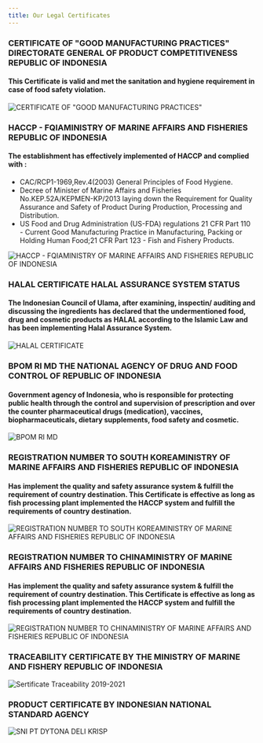 ```yaml
---
title: Our Legal Certificates
---
```

### CERTIFICATE OF "GOOD MANUFACTURING PRACTICES" DIRECTORATE GENERAL OF PRODUCT COMPETITIVENESS REPUBLIC OF INDONESIA

#### This Certificate is valid and met the sanitation and hygiene requirement in case of food safety violation.

![CERTIFICATE OF "GOOD MANUFACTURING PRACTICES" ](/images/img_6220.jpg "CERTIFICATE OF \\\\\"GOOD MANUFACTURING PRACTICES\\\\\" ")

### HACCP - FQIAMINISTRY OF MARINE AFFAIRS AND FISHERIES REPUBLIC OF INDONESIA

#### The establishment has effectively implemented of HACCP and complied with :

* CAC/RCP1-1969,Rev.4(2003) General Principles of Food Hygiene.
* Decree of Minister of Marine Affairs and Fisheries No.KEP.52A/KEPMEN-KP/2013 laying down the Requirement for Quality Assurance and Safety of Product During Production, Processing and Distribution.
* US Food and Drug Administration (US-FDA) regulations 21 CFR Part 110 - Current Good Manufacturing Practice in Manufacturing, Packing or Holding Human Food;21 CFR Part 123 - Fish and Fishery Products.

![HACCP - FQIAMINISTRY OF MARINE AFFAIRS AND FISHERIES REPUBLIC OF INDONESIA](/images/img_6219.jpg "HACCP - FQIAMINISTRY OF MARINE AFFAIRS AND FISHERIES REPUBLIC OF INDONESIA")

### HALAL CERTIFICATE HALAL ASSURANCE SYSTEM STATUS

#### The Indonesian Council of Ulama, after examining, inspectin/ auditing and discussing the ingredients has declared that the undermentioned food, drug and cosmetic products as HALAL according to the Islamic Law and has been implementing Halal Assurance System.

![HALAL CERTIFICATE](/images/img_6222.jpg "HALAL CERTIFICATE")

### BPOM RI MD THE NATIONAL AGENCY OF DRUG AND FOOD CONTROL OF REPUBLIC OF INDONESIA

#### Government agency of Indonesia, who is responsible for protecting public health through the control and supervision of prescription and over the counter pharmaceutical drugs (medication), vaccines, biopharmaceuticals, dietary supplements, food safety and cosmetic.

![BPOM RI MD](/images/img_6221.jpg "BPOM RI MD")

### REGISTRATION NUMBER TO SOUTH KOREAMINISTRY OF MARINE AFFAIRS AND FISHERIES REPUBLIC OF INDONESIA

#### Has implement the quality and safety assurance system & fulfill the requirement of country destination. This Certificate is effective as long as fish processing plant implemented the HACCP system and fulfill the requirements of country destination.

![REGISTRATION NUMBER TO SOUTH KOREAMINISTRY OF MARINE AFFAIRS AND FISHERIES REPUBLIC OF INDONESIA](/images/img_6224.jpg "REGISTRATION NUMBER TO SOUTH KOREAMINISTRY OF MARINE AFFAIRS AND FISHERIES REPUBLIC OF INDONESIA")

### REGISTRATION NUMBER TO CHINAMINISTRY OF MARINE AFFAIRS AND FISHERIES REPUBLIC OF INDONESIA

#### Has implement the quality and safety assurance system & fulfill the requirement of country destination. This Certificate is effective as long as fish processing plant implemented the HACCP system and fulfill the requirements of country destination.

![REGISTRATION NUMBER TO CHINAMINISTRY OF MARINE AFFAIRS AND FISHERIES REPUBLIC OF INDONESIA](/images/img_6223.jpg "REGISTRATION NUMBER TO CHINAMINISTRY OF MARINE AFFAIRS AND FISHERIES REPUBLIC OF INDONESIA")

### TRACEABILITY CERTIFICATE BY THE MINISTRY OF MARINE AND FISHERY REPUBLIC OF INDONESIA

![Sertificate Traceability 2019-2021](/images/sertifikat-tracebility-2019-2021.jpg "Sertificate Traceability 2019-2021")

### PRODUCT CERTIFICATE BY INDONESIAN NATIONAL STANDARD AGENCY

![SNI PT DYTONA DELI KRISP](/images/sni-pt-dytona-deli-krisp.jpeg "SNI PT DYTONA DELI KRISP")